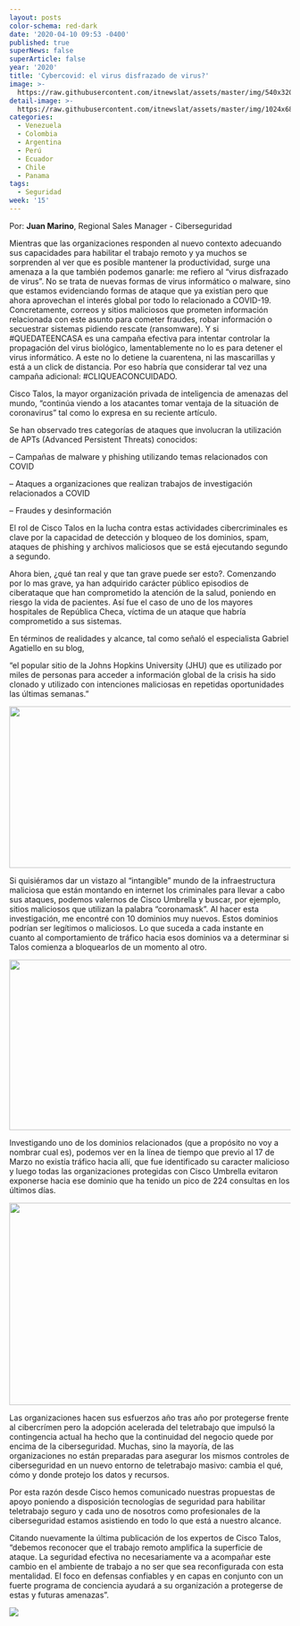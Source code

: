 ```yaml
---
layout: posts
color-schema: red-dark
date: '2020-04-10 09:53 -0400'
published: true
superNews: false
superArticle: false
year: '2020'
title: 'Cybercovid: el virus disfrazado de virus?'
image: >-
  https://raw.githubusercontent.com/itnewslat/assets/master/img/540x320/Cuidados-Coronavirus-p.jpg
detail-image: >-
  https://raw.githubusercontent.com/itnewslat/assets/master/img/1024x680/Cuidados-Coronavirus-g.jpg
categories:
  - Venezuela
  - Colombia
  - Argentina
  - Perú
  - Ecuador
  - Chile
  - Panama
tags:
  - Seguridad
week: '15'
---
```

Por: **Juan Marino**, Regional Sales Manager - Ciberseguridad

Mientras que las organizaciones responden al nuevo contexto adecuando sus capacidades para habilitar el trabajo remoto y ya muchos se sorprenden al ver que es posible mantener la productividad, surge una amenaza a la que también podemos ganarle: me refiero al “virus disfrazado de virus”. No se trata de nuevas formas de virus informático o malware, sino que estamos evidenciando formas de ataque que ya existían pero que ahora aprovechan el interés global por todo lo relacionado a COVID-19. Concretamente, correos y sitios maliciosos que prometen información relacionada con este asunto para cometer fraudes, robar información o secuestrar sistemas pidiendo rescate (ransomware). Y si #QUEDATEENCASA es una campaña efectiva para intentar controlar la propagación del virus biológico, lamentablemente no lo es para detener el virus informático. A este no lo detiene la cuarentena, ni las mascarillas y está a un click de distancia. Por eso habría que considerar tal vez una campaña adicional: #CLIQUEACONCUIDADO.

Cisco Talos, la mayor organización privada de inteligencia de amenazas del mundo, “continúa viendo a los atacantes tomar ventaja de la situación de coronavirus” tal como lo expresa en su reciente artículo.

Se han observado tres categorías de ataques que involucran la utilización de APTs (Advanced Persistent Threats) conocidos:

– Campañas de malware y phishing utilizando temas relacionados con COVID

– Ataques a organizaciones que realizan trabajos de investigación relacionados a COVID

– Fraudes y desinformación

El rol de Cisco Talos en la lucha contra estas actividades cibercriminales es clave por la capacidad de detección y bloqueo de los dominios, spam, ataques de phishing y archivos maliciosos que se está ejecutando segundo a segundo.

Ahora bien, ¿qué tan real y que tan grave puede ser esto?. Comenzando por lo mas grave, ya han adquirido carácter público episodios de ciberataque que han comprometido la atención de la salud, poniendo en riesgo la vida de pacientes. Así fue el caso de uno de los mayores hospitales de República Checa, víctima de un ataque que habría comprometido a sus sistemas.

En términos de realidades y alcance, tal como señaló el especialista Gabriel Agatiello en su blog,

“el popular sitio de la Johns Hopkins University (JHU) que es utilizado por miles de personas para acceder a información global de la crisis ha sido clonado y utilizado con intenciones maliciosas en repetidas oportunidades las últimas semanas.”

<img class="alignleft size-full wp-image-7957" src="https://alln-extcloud-storage.cisco.com/gblogs/sites/34/universidade-Johns-Hopkins.png" alt="" width="600" height="289" />

Si quisiéramos dar un vistazo al “intangible” mundo de la infraestructura maliciosa que están montando en internet los criminales para llevar a cabo sus ataques, podemos valernos de Cisco Umbrella y buscar, por ejemplo, sitios maliciosos que utilizan la palabra “coronamask”. Al hacer esta investigación, me encontré con 10 dominios muy nuevos. Estos dominios podrían ser legítimos o maliciosos. Lo que suceda a cada instante en cuanto al comportamiento de tráfico hacia esos dominios va a determinar si Talos comienza a bloquearlos de un momento al otro.

<img class="alignleft size-full wp-image-7958" src="https://alln-extcloud-storage.cisco.com/gblogs/sites/34/cisco-umbrella.png" alt="" width="600" height="305" />

Investigando uno de los dominios relacionados (que a propósito no voy a nombrar cual es), podemos ver en la línea de tiempo que previo al 17 de Marzo no existía tráfico hacia allí, que fue identificado su caracter malicioso y luego todas las organizaciones protegidas con Cisco Umbrella evitaron exponerse hacia ese dominio que ha tenido un pico de 224 consultas en los últimos días.

<img class="alignleft size-full wp-image-7959" src="https://alln-extcloud-storage.cisco.com/gblogs/sites/34/cisoc-umbrella.png" alt="" width="600" height="362" />

Las organizaciones hacen sus esfuerzos año tras año por protegerse frente al cibercrímen pero la adopción acelerada del teletrabajo que impulsó la contingencia actual ha hecho que la continuidad del negocio quede por encima de la ciberseguridad. Muchas, sino la mayoría, de las organizaciones no están preparadas para asegurar los mismos controles de ciberseguridad en un nuevo entorno de teletrabajo masivo: cambia el qué, cómo y donde protejo los datos y recursos.

Por esta razón desde Cisco hemos comunicado nuestras propuestas de apoyo poniendo a disposición tecnologías de seguridad para habilitar teletrabajo seguro y cada uno de nosotros como profesionales de la ciberseguridad estamos asistiendo en todo lo que está a nuestro alcance.

Citando nuevamente la última publicación de los expertos de Cisco Talos, “debemos reconocer que el trabajo remoto amplifica la superficie de ataque. La seguridad efectiva no necesariamente va a acompañar este cambio en el ambiente de trabajo a no ser que sea reconfigurada con esta mentalidad. El foco en defensas confiables y en capas en conjunto con un fuerte programa de conciencia ayudará a su organización a protegerse de estas y futuras amenazas”.

<img src="https://tracker.metricool.com/c3po.jpg?hash=56f88a41e39ab42c063cc51676587a04"/>